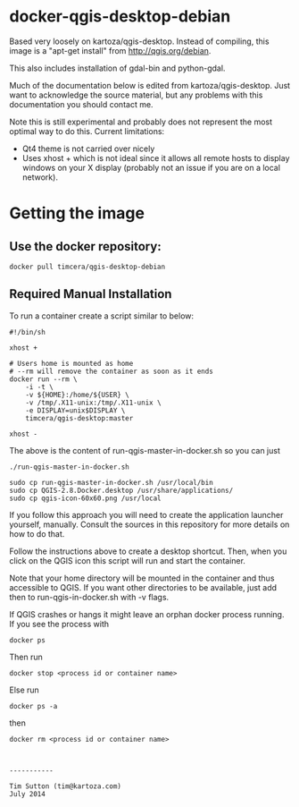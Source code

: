 docker-qgis-desktop-debian
==========================

Based very loosely on kartoza/qgis-desktop.  Instead of compiling, this image
is a "apt-get install" from http://qgis.org/debian.

This also includes installation of gdal-bin and python-gdal.

Much of the documentation below is edited from kartoza/qgis-desktop.  Just want
to acknowledge the source material, but any problems with this documentation you
should contact me.  

Note this is still experimental and probably does not represent
the most optimal way to do this. Current limitations:

* Qt4 theme is not carried over nicely
* Uses xhost + which is not ideal since it allows all remote
  hosts to display windows on your X display (probably not
  an issue if you are on a local network).


# Getting the image

## Use the docker repository:

```
docker pull timcera/qgis-desktop-debian
```

Required Manual Installation
----------------------------
To run a container create a script similar to below:

```
#!/bin/sh

xhost +

# Users home is mounted as home
# --rm will remove the container as soon as it ends
docker run --rm \
    -i -t \
    -v ${HOME}:/home/${USER} \
    -v /tmp/.X11-unix:/tmp/.X11-unix \
    -e DISPLAY=unix$DISPLAY \
    timcera/qgis-desktop:master

xhost -

```
The above is the content of run-qgis-master-in-docker.sh so you can just
```
./run-qgis-master-in-docker.sh
```


```
sudo cp run-qgis-master-in-docker.sh /usr/local/bin
sudo cp QGIS-2.8.Docker.desktop /usr/share/applications/
sudo cp qgis-icon-60x60.png /usr/local
```

If you follow this approach you will need to create the 
application launcher yourself, manually. Consult the sources in this
repository for more details on how to do that.


Follow the instructions above to create a desktop shortcut. Then, when you
click on the QGIS icon this script will run and start the container. 

Note that your home directory will be mounted in the container and thus
accessible to QGIS. If you want other directories to be available, just add
then to run-qgis-in-docker.sh with -v flags. 

If QGIS crashes or hangs it might leave an orphan docker process running. If
you see the process with 
```
docker ps
```
Then run 
```
docker stop <process id or container name>
```
Else run 
```
docker ps -a
```
then
```
docker rm <process id or container name>



-----------

Tim Sutton (tim@kartoza.com)
July 2014
